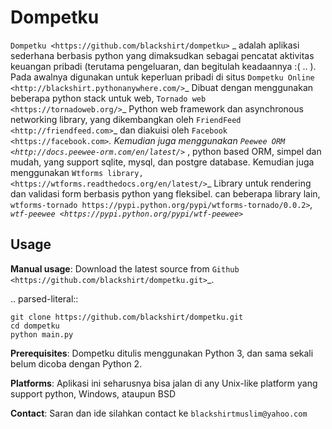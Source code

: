 Dompetku
========

`Dompetku <https://github.com/blackshirt/dompetku>` _ adalah aplikasi sederhana berbasis python yang dimaksudkan sebagai
pencatat aktivitas keuangan pribadi (terutama pengeluaran, dan begitulah keadaannya :( .. ). Pada awalnya digunakan 
untuk keperluan pribadi di situs `Dompetku Online <http://blackshirt.pythonanywhere.com/>`_ 
Dibuat dengan menggunakan beberapa python stack untuk web, `Tornado web <https://tornadoweb.org/>`_ Python web framework dan 
asynchronous networking library, yang dikembangkan oleh `FriendFeed <http://friendfeed.com>`_ dan diakuisi oleh 
`Facebook <https://facebook.com>`_. Kemudian juga menggunakan `Peewee ORM <http://docs.peewee-orm.com/en/latest/>`_ , 
python based ORM, simpel dan mudah, yang support sqlite, mysql, dan postgre database. Kemudian juga menggunakan `Wtforms library, <https://wtforms.readthedocs.org/en/latest/>`_
Library untuk rendering dan validasi form berbasis python yang fleksibel.
can beberapa library lain, `wtforms-tornado https://pypi.python.org/pypi/wtforms-tornado/0.0.2>`_, 
`wtf-peewee <https://pypi.python.org/pypi/wtf-peewee>`_ 



Usage
-----

**Manual usage**: Download the latest source from `Github <https://github.com/blackshirt/dompetku.git>`_.

.. parsed-literal::

    git clone https://github.com/blackshirt/dompetku.git
    cd dompetku
    python main.py
    

**Prerequisites**: Dompetku ditulis menggunakan Python 3, dan sama sekali belum dicoba dengan Python 2.

**Platforms**: Aplikasi ini seharusnya bisa jalan di any Unix-like platform yang support python, Windows, ataupun BSD

**Contact**: Saran dan ide silahkan contact ke `blackshirtmuslim@yahoo.com` 
